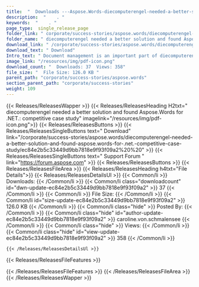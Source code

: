 ```yaml
---
title:  "  Downloads ---Aspose.Words-diecomputerengel-needed-a-better-solution-and-found-aspose.words-for-.net.-competitive-case-study . " 
description:  "    . " 
keywords:  "    . " 
page_type:  single_release_page
folder_link: " corporate/success-stories/aspose.words/diecomputerengel-needed-a-better-solution-and-found-aspose.words-for-.net.-competitive-case-study/"
folder_name: " diecomputerengel needed a better solution and found Aspose.Words for .NET.: competitive case study"
download_link: " /corporate/success-stories/aspose.words/diecomputerengel-needed-a-better-solution-and-found-aspose.words-for-.net.-competitive-case-study/ec84e2b5c33449d9bb7818e9f93f09a2"
download_text: " Download"
Intro_text: " Document management is an important part of diecomputerengel SYSTEMHAUS GmbH & C..."
image_link: "/resources/img/pdf-icon.png"
download_count: "  Downloads: 37  Views: 358"
file_size: "  File Size: 126.0 KB "
parent_path: "corporate/success-stories/aspose.words"
section_parent_path: "corporate/success-stories"
weight: 109
---
```


{{< Releases/ReleasesWapper >}}
  {{< Releases/ReleasesHeading H2txt=" diecomputerengel needed a better solution and found Aspose.Words for .NET.: competitive case study" imagelink="/resources/img/pdf-icon.png">}}
  {{< Releases/ReleasesButtons >}}
    {{< Releases/ReleasesSingleButtons text=" Download" link="/corporate/success-stories/aspose.words/diecomputerengel-needed-a-better-solution-and-found-aspose.words-for-.net.-competitive-case-study/ec84e2b5c33449d9bb7818e9f93f09a2%20%20" >}}
    {{< Releases/ReleasesSingleButtons text=" Support Forum " link="https://forum.aspose.com" >}}
  {{< Releases/ReleasesButtons >}}
  {{< Releases/ReleasesFileArea >}}
    {{< Releases/ReleasesHeading h4txt="File Details">}}
    {{< Releases/ReleasesDetailsUl >}}
            {{< Common/li  >}} Downloads: {{< /Common/li >}} 
      {{< Common/li class="downloadcount" id="dwn-update-ec84e2b5c33449d9bb7818e9f93f09a2" >}} 37 {{< /Common/li >}} 
      {{< Common/li  >}} File Size: {{< /Common/li >}} 
      {{< Common/li id="size-update-ec84e2b5c33449d9bb7818e9f93f09a2" >}} 126.0 KB {{< /Common/li >}} 
      {{< Common/li  class="hide" >}} Posted By: {{< /Common/li >}} 
      {{< Common/li class="hide" id="author-update-ec84e2b5c33449d9bb7818e9f93f09a2" >}} caroline.von.schmalensee {{< /Common/li >}} 
      {{< Common/li class="hide"  >}} Views: {{< /Common/li >}} 
      {{< Common/li class="hide" id="view-update-ec84e2b5c33449d9bb7818e9f93f09a2" >}} 358 {{< /Common/li >}} 

    {{< /Releases/ReleasesDetailsUl >}}

  {{< Releases/ReleasesFileFeatures >}}
      
  {{< /Releases/ReleasesFileFeatures >}}
 {{< /Releases/ReleasesFileArea >}}
{{< /Releases/ReleasesWapper >}}


